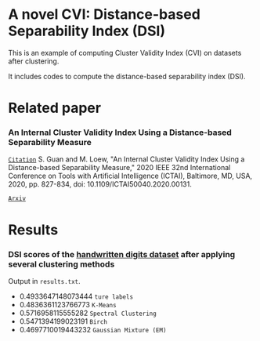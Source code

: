 A novel CVI: Distance-based Separability Index (DSI)
=============
This is an example of computing Cluster Validity Index (CVI) on datasets after clustering.

It includes codes to compute the distance-based separability index (DSI).

Related paper
=============
### An Internal Cluster Validity Index Using a Distance-based Separability Measure

[`Citation`](https://doi.org/10.1109/ICTAI50040.2020.00131) S. Guan and M. Loew, "An Internal Cluster Validity Index Using a Distance-based Separability Measure," 2020 IEEE 32nd International Conference on Tools with Artificial Intelligence (ICTAI), Baltimore, MD, USA, 2020, pp. 827-834, doi: 10.1109/ICTAI50040.2020.00131.

[`Arxiv`](https://arxiv.org/abs/2009.01328)

Results
=============
### DSI scores of the [handwritten digits dataset](https://scikit-learn.org/stable/modules/generated/sklearn.datasets.load_digits.html) after applying several clustering methods
Output in `results.txt`.

* 0.4933647148073444  `ture labels`
* 0.4836361123766773  `K-Means`
* 0.5716958115555282  `Spectral Clustering`
* 0.5471394199023191  `Birch`
* 0.4697710019443232  `Gaussian Mixture (EM)`
